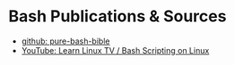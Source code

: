 # Bash Publications & Sources

- [github: pure-bash-bible](https://github.com/dylanaraps/pure-bash-bible)
- [YouTube: Learn Linux TV / Bash Scripting on Linux](https://www.youtube.com/playlist?list=PLT98CRl2KxKGj-VKtApD8-zCqSaN2mD4w)